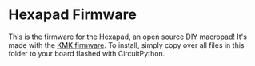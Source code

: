 # Hexapad Firmware

This is the firmware for the Hexapad, an open source DIY macropad! It's made with the [KMK firmware](https://github.com/KMKfw/kmk_firmware). To install, simply copy over all files in this folder to your board flashed with CircuitPython.